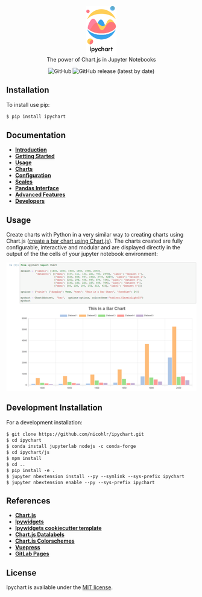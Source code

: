 <p align="center">
    <img src="./docs/docs/.vuepress/public/ipychart.png" width="16%"><br/>
    The power of Chart.js in Jupyter Notebooks
</p>

<p align="center">
    <img alt="GitHub" src="https://img.shields.io/github/license/nicohlr/ipychart">
    <img alt="GitHub release (latest by date)" src="https://img.shields.io/github/v/release/nicohlr/ipychart">
</p>

Installation
------------

To install use pip:

```bash
$ pip install ipychart
```

Documentation
------------

- [**Introduction**](https://nicohlr.gitlab.io/ipychart/user_guide/introduction.html)
- [**Getting Started**](https://nicohlr.gitlab.io/ipychart/user_guide/getting_started.html)
- [**Usage**](https://nicohlr.gitlab.io/ipychart/user_guide/usage.html)
- [**Charts**](https://nicohlr.gitlab.io/ipychart/user_guide/charts.html)
- [**Configuration**](https://nicohlr.gitlab.io/ipychart/user_guide/configuration.html)
- [**Scales**](https://nicohlr.gitlab.io/ipychart/user_guide/scales.html)
- [**Pandas Interface**](https://nicohlr.gitlab.io/ipychart/user_guide/pandas.html)
- [**Advanced Features**](https://nicohlr.gitlab.io/ipychart/user_guide/advanced.html)
- [**Developers**](https://nicohlr.gitlab.io/ipychart/developer_guide/development_installation.html)

Usage
------------

Create charts with Python in a very similar way to creating charts using Chart.js ([create a bar chart using Chart.js](https://nicohlr.gitlab.io/ipychart/user_guide/charts/bar.html)). The charts created are fully configurable, interactive and modular and are displayed directly in the output of the the cells of your jupyter notebook environment:

![](./docs/docs/.vuepress/public/ipychart.gif)

Development Installation 
------------

For a development installation:

    $ git clone https://github.com/nicohlr/ipychart.git
    $ cd ipychart
    $ conda install jupyterlab nodejs -c conda-forge
    $ cd ipychart/js
    $ npm install 
    $ cd .. 
    $ pip install -e .
    $ jupyter nbextension install --py --symlink --sys-prefix ipychart
    $ jupyter nbextension enable --py --sys-prefix ipychart

References
------------

- [**Chart.js**](https://www.chartjs.org/)
- [**Ipywidgets**](https://ipywidgets.readthedocs.io/en/latest/index.html)
- [**Ipywidgets cookiecutter template**](https://github.com/jupyter-widgets/widget-cookiecutter)
- [**Chart.js Datalabels**](https://github.com/chartjs/chartjs-plugin-datalabels)
- [**Chart.js Colorschemes**](https://github.com/nagix/chartjs-plugin-colorschemes)
- [**Vuepress**](https://vuepress.vuejs.org/)
- [**GitLab Pages**](https://docs.gitlab.com/ee/user/project/pages/)

License
------------

Ipychart is available under the [MIT license](https://opensource.org/licenses/MIT).
